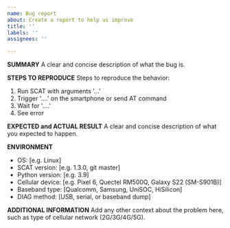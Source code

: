 ```yaml
---
name: Bug report
about: Create a report to help us improve
title: ''
labels: ''
assignees: ''

---
```


<!--
Frequently asked questions:
Running SCAT gives ModuleNotFound error? Please install SCAT through pip. Directly running SCAT from the git checkout is not supported.
Running SCAT through sudo gives ModuleNotFound error? Install udev.rules to allow direct USB access as a normal user (recommended) or install SCAT globally.
Looking for Samsung magic value (#27)? Please PM @peremen for the solution.

If your question is none of the above, please delete this comment before writing the bug report.
-->

**SUMMARY**
A clear and concise description of what the bug is.

**STEPS TO REPRODUCE**
Steps to reproduce the behavior:
1. Run SCAT with arguments '...'
2. Trigger '....' on the smartphone or send AT command
3. Wait for '....'
4. See error

**EXPECTED and ACTUAL RESULT**
A clear and concise description of what you expected to happen.

**ENVIRONMENT**
 - OS: [e.g. Linux]
 - SCAT version: [e.g. 1.3.0, git master]
 - Python version: [e.g. 3.9]
 - Cellular device: [e.g. Pixel 6, Quectel RM500Q, Galaxy S22 (SM-S901B)]
 - Baseband type: [Qualcomm, Samsung, UniSOC, HiSilicon]
 - DIAG method: [USB, serial, or baseband dump]

**ADDITIONAL INFORMATION**
Add any other context about the problem here, such as type of cellular network (2G/3G/4G/5G).
